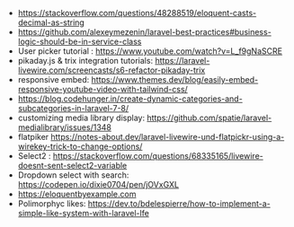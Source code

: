 * https://stackoverflow.com/questions/48288519/eloquent-casts-decimal-as-string
* https://github.com/alexeymezenin/laravel-best-practices#business-logic-should-be-in-service-class
* User picker tutorial : https://www.youtube.com/watch?v=L_f9gNaSCRE
* pikaday.js & trix integration tutorials: https://laravel-livewire.com/screencasts/s6-refactor-pikaday-trix
* responsive embed: https://www.themes.dev/blog/easily-embed-responsive-youtube-video-with-tailwind-css/
* https://blog.codehunger.in/create-dynamic-categories-and-subcategories-in-laravel-7-8/
* customizing media library display: https://github.com/spatie/laravel-medialibrary/issues/1348
* flatpiker https://notes-about.dev/laravel-livewire-und-flatpickr-using-a-wirekey-trick-to-change-options/
* Select2 : https://stackoverflow.com/questions/68335165/livewire-doesnt-sent-select2-variable
* Dropdown select with search: https://codepen.io/dixie0704/pen/jOVxGXL
* https://eloquentbyexample.com
* Polimorphyc likes: https://dev.to/bdelespierre/how-to-implement-a-simple-like-system-with-laravel-lfe

